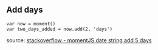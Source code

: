 ## Add days
```
var now = moment()
var two_days_added = now.add(2, 'days')
```
source: [stackoverflow - momentJS date string add 5 days](https://stackoverflow.com/a/22547185)
